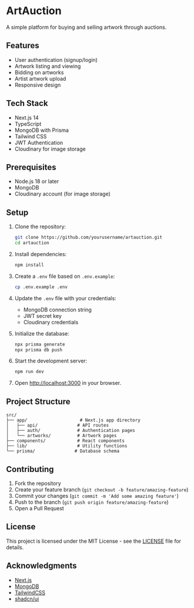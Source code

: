 # ArtAuction

A simple platform for buying and selling artwork through auctions.

## Features

- User authentication (signup/login)
- Artwork listing and viewing
- Bidding on artworks
- Artist artwork upload
- Responsive design

## Tech Stack

- Next.js 14
- TypeScript
- MongoDB with Prisma
- Tailwind CSS
- JWT Authentication
- Cloudinary for image storage

## Prerequisites

- Node.js 18 or later
- MongoDB
- Cloudinary account (for image storage)

## Setup

1. Clone the repository:
   ```bash
   git clone https://github.com/yourusername/artauction.git
   cd artauction
   ```

2. Install dependencies:
   ```bash
   npm install
   ```

3. Create a `.env` file based on `.env.example`:
   ```bash
   cp .env.example .env
   ```

4. Update the `.env` file with your credentials:
   - MongoDB connection string
   - JWT secret key
   - Cloudinary credentials

5. Initialize the database:
   ```bash
   npx prisma generate
   npx prisma db push
   ```

6. Start the development server:
   ```bash
   npm run dev
   ```

7. Open [http://localhost:3000](http://localhost:3000) in your browser.

## Project Structure

```
src/
├── app/                    # Next.js app directory
│   ├── api/               # API routes
│   ├── auth/              # Authentication pages
│   └── artworks/          # Artwork pages
├── components/            # React components
├── lib/                   # Utility functions
└── prisma/               # Database schema
```

## Contributing

1. Fork the repository
2. Create your feature branch (`git checkout -b feature/amazing-feature`)
3. Commit your changes (`git commit -m 'Add some amazing feature'`)
4. Push to the branch (`git push origin feature/amazing-feature`)
5. Open a Pull Request

## License

This project is licensed under the MIT License - see the [LICENSE](LICENSE) file for details.

## Acknowledgments

- [Next.js](https://nextjs.org/)
- [MongoDB](https://www.mongodb.com/)
- [TailwindCSS](https://tailwindcss.com/)
- [shadcn/ui](https://ui.shadcn.com/) 